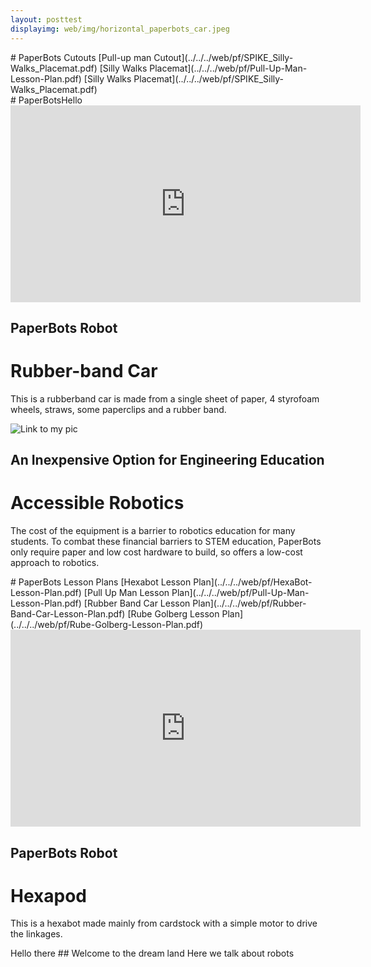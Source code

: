 ```yaml
---
layout: posttest
displayimg: web/img/horizontal_paperbots_car.jpeg
---
```

<div class="pdf" markdown="1">
# PaperBots Cutouts
[Pull-up man Cutout](../../../web/pf/SPIKE_Silly-Walks_Placemat.pdf)
[Silly Walks Placemat](../../../web/pf/Pull-Up-Man-Lesson-Plan.pdf)
[Silly Walks Placemat](../../../web/pf/SPIKE_Silly-Walks_Placemat.pdf)
</div>

<div class="sitetitle hjhj" markdown="1">
# PaperBotsHello
</div>


<div class="video-text-overlay" markdown="1">

<iframe width="560" height="315" src="https://www.youtube.com/embed/KZRW25MjqMQ" frameborder="0" allow="accelerometer; autoplay; encrypted-media; gyroscope; picture-in-picture" allowfullscreen></iframe>

## PaperBots Robot
# Rubber-band Car

This is a rubberband car is made from a single sheet of paper, 4 styrofoam wheels, straws, some paperclips and a rubber band.
</div>


<div class="largeheaderimg" markdown="1">

![Link to my pic](../../../web/img/headimagerobot.jpg)

## An Inexpensive Option for Engineering Education
# Accessible Robotics

The cost of the equipment is a barrier to robotics education for many students. To combat these financial barriers to STEM education, PaperBots only require paper and low cost hardware to build, so offers a low-cost approach to robotics.

</div>
<div class="pdf" markdown="1">
# PaperBots Lesson Plans
[Hexabot Lesson Plan](../../../web/pf/HexaBot-Lesson-Plan.pdf)
[Pull Up Man Lesson Plan](../../../web/pf/Pull-Up-Man-Lesson-Plan.pdf)
[Rubber Band Car Lesson Plan](../../../web/pf/Rubber-Band-Car-Lesson-Plan.pdf)
[Rube Golberg Lesson Plan](../../../web/pf/Rube-Golberg-Lesson-Plan.pdf)

</div>


<div class="video-text-overlay" markdown="1">

<iframe width="560" height="315" src="https://www.youtube.com/embed/DYoK3FkgMoQ" frameborder="0" allow="accelerometer; autoplay; encrypted-media; gyroscope; picture-in-picture" allowfullscreen></iframe>

## PaperBots Robot
# Hexapod
This is a hexabot made mainly from cardstock with a simple motor to drive the linkages.

</div>



<div class="free-write" markdown="1">
Hello there
## Welcome to the dream land
Here we talk about robots
</div>
